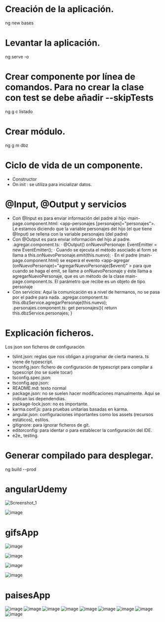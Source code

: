 # Creación de la aplicación.
ng new bases

# Levantar la aplicación.
ng serve -o

# Crear componente por línea de comandos. Para no crear la clase con test se debe añadir --skipTests
ng g c listado


# Crear módulo.
ng g m dbz

# Ciclo de vida de un componente.
- Constructor
- On init : se utiliza para inicializar datos.

# @Input, @Output y servicios
- Con @Input es para enviar información del padre al hijo
  ·main-page.component.html:
    <app-personajes [personajes]="personajes"></app-personajes>. Le estamos diciendo que la variable personajes del hijo (el que tiene @Input) se rellena con la variable personajes (del padre)
- Con @Output es para enviar información del hijo al padre.
  .agregar.component.ts: 
    · @Output() onNuevoPersonaje: EventEmitter<Personaje> = new EventEmitter();
    · Cuando se ejecuta el método asociado al form se llama a this.onNuevoPersonaje.emit(this.nuevo);
    · En el padre (main-page.component.html) se espera el evento <app-agregar (onNuevoPersonaje)="agregarNuevoPersonaje($event)" ></app-agregar> para que cuando se haga el emit, se llame a onNuevoPersonaje y éste llama a agregarNuevoPersonaje, que es un método
    de la clase main-page.component.ts. El parámetro que recibe es un objeto de tipo personaje
- Con servicios: Aquí la comunicación es a nivel de hermanos, no se pasa por el padre para nada.
  .agregar.component.ts:
    this.dbzService.agregarPersonaje(this.nuevo);
  .personajes.component.ts:
     get personajes(){
    return this.dbzService.personajes;
  }

# Explicación ficheros.
Los json son ficheros de configuración
- tslint.json: reglas que nos obligan a programar de cierta manera. ts viene de typescript.
- tsconfig.json: fichero de configuración de typescript para compilar a typescript (no se suele tocar)
- tsconfig.spec.json: 
- tsconfig.app.json:
- README.md: texto normal
- package.json: no se suelen hacer modificaciones manualmente. Aquí se indican las dependendias.
- package-lock.json: no es importante.
- karma.conf.js: para pruebas unitarias basadas en karma.
- angular.json: configuraciones importantes como los assets (recursos estáticos), estilos.
- gitignore: para ignorar ficheros de git.
- editorconfig: para identar o para establecer la configuración del IDE.
- e2e_ testing.

# Generar compilado para desplegar.
ng build --prod
# angularUdemy
  ![Screenshot_1](https://user-images.githubusercontent.com/55620393/147700095-840390b4-983e-4b78-b3b0-5906cb9d00cf.png)
  
  ![image](https://user-images.githubusercontent.com/55620393/147700142-ae9e5903-f6c6-44ee-ae65-4d456fcc08cb.png)

# gifsApp
 ![image](https://user-images.githubusercontent.com/55620393/147700395-2609db94-a897-44bf-bdd4-ea9e82730979.png)
  
  ![image](https://user-images.githubusercontent.com/55620393/147700409-e60c85dd-df76-4ced-a21a-e9224729cec4.png)
  
  ![image](https://user-images.githubusercontent.com/55620393/147700416-47e6e26b-ce91-4cd6-9031-52229e51cd81.png)
  
  ![image](https://user-images.githubusercontent.com/55620393/147700426-0359ed04-6cd0-4ec1-93b5-32c56dbead8e.png)

# paisesApp  
![image](https://user-images.githubusercontent.com/55620393/147749562-ccf72320-81ba-47f3-b8a7-9b92b8da360e.png)
![image](https://user-images.githubusercontent.com/55620393/147749583-0f5896f3-f78b-495c-ad9e-36e0b7ddc2b0.png)
![image](https://user-images.githubusercontent.com/55620393/147749594-b2fb97aa-005f-42ea-aee2-d215eff27f19.png)
![image](https://user-images.githubusercontent.com/55620393/147749637-725ea7e5-3986-4c90-8b35-ccb16d0e2fa3.png)
![image](https://user-images.githubusercontent.com/55620393/147765217-ca8dc266-d99f-4e98-818f-610c6dc57809.png)
![image](https://user-images.githubusercontent.com/55620393/147765231-c94700c3-eb67-47ea-8542-5596f286107b.png)
![image](https://user-images.githubusercontent.com/55620393/147765263-620f1ca5-527b-4866-8b15-272fa8462b3d.png)
![image](https://user-images.githubusercontent.com/55620393/147765318-4724683c-44d3-46f6-be36-4e5760f8931e.png)
![image](https://user-images.githubusercontent.com/55620393/147765331-1b2fe52f-f7ac-4c7b-9535-961ee949590d.png)